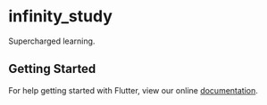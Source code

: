 # infinity_study

Supercharged learning.

## Getting Started

For help getting started with Flutter, view our online
[documentation](https://flutter.io/).
